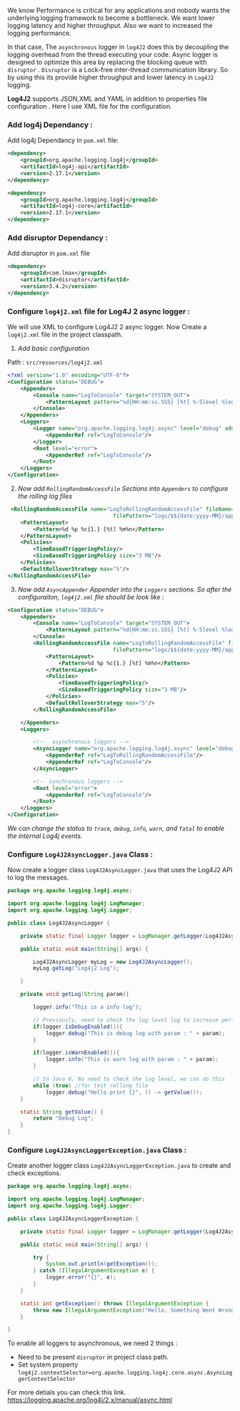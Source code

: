 
We know Performance is critical for any applications and nobody wants the underlying logging framework to become a bottleneck.
We want lower logging latency and higher throughput. Also we want to increased the logging performance.

In that case, The `asynchronous` logger in `log4J2` does this by decoupling the logging overhead from the thread executing your code.
Async logger is designed to optimize this area by replacing the blocking queue with `disruptor` .
`Disruptor` is a Lock-free inter-thread communication library. So by using this its provide higher throughput and lower latency in `Log4J2` logging.

**Log4J2**  supports JSON,XML and YAML in addition to properties file configuration . Here I use XML file for the configuration.

### Add log4j Dependancy :
Add log4j Dependancy in  `pom.xml` file:

```xml
<dependency>
    <groupId>org.apache.logging.log4j</groupId>
    <artifactId>log4j-api</artifactId>
    <version>2.17.1</version>
</dependency>

<dependency>
    <groupId>org.apache.logging.log4j</groupId>
    <artifactId>log4j-core</artifactId>
    <version>2.17.1</version>
</dependency>
```

### Add disruptor Dependancy :

Add disruptor in `pom.xml` file

```xml
<dependency>
    <groupId>com.lmax</groupId>
    <artifactId>disruptor</artifactId>
    <version>3.4.2</version>
</dependency>
```


### Configure `log4j2.xml` file for Log4J 2 async logger :
We will use XML to configure Log4J2 2 async logger.
Now Create a `log4j2.xml` file in the project classpath.

1. *Add basic configuration*

Path : `src/resources/log4j2.xml`

```xml
<?xml version="1.0" encoding="UTF-8"?>
<Configuration status="DEBUG">
    <Appenders>
        <Console name="LogToConsole" target="SYSTEM_OUT">
            <PatternLayout pattern="%d{HH:mm:ss.SSS} [%t] %-5level %logger{36} - %msg%n"/>
        </Console>
    </Appenders>
    <Loggers>
        <Logger name="org.apache.logging.log4j.async" level="debug" additivity="false">
            <AppenderRef ref="LogToConsole"/>
        </Logger>
        <Root level="error">
            <AppenderRef ref="LogToConsole"/>
        </Root>
    </Loggers>
</Configuration>
```
2. *Now add `RollingRandomAccessFile` Sections into `Appenders`  to configure the rolling log files*

```xml
 <RollingRandomAccessFile name="LogToRollingRandomAccessFile" fileName="logs/app.log"
                                 filePattern="logs/$${date:yyyy-MM}/app-%d{MM-dd-yyyy}-%i.log">
    <PatternLayout>
        <Pattern>%d %p %c{1.} [%t] %m%n</Pattern>
    </PatternLayout>
    <Policies>
        <TimeBasedTriggeringPolicy/>
        <SizeBasedTriggeringPolicy size="3 MB"/>
    </Policies>
    <DefaultRolloverStrategy max="5"/>
</RollingRandomAccessFile>


```
3. *Now add `AsyncAppender` Appender into the `Loggers` sections. So after the configuraiton, `log4j2.xml` file should be look like :* 

```xml
<Configuration status="DEBUG">
    <Appenders>
        <Console name="LogToConsole" target="SYSTEM_OUT">
            <PatternLayout pattern="%d{HH:mm:ss.SSS} [%t] %-5level %logger{36} - %msg%n"/>
        </Console>
        <RollingRandomAccessFile name="LogToRollingRandomAccessFile" fileName="logs/app.log"
                                 filePattern="logs/$${date:yyyy-MM}/app-%d{MM-dd-yyyy}-%i.log">
            <PatternLayout>
                <Pattern>%d %p %c{1.} [%t] %m%n</Pattern>
            </PatternLayout>
            <Policies>
                <TimeBasedTriggeringPolicy/>
                <SizeBasedTriggeringPolicy size="3 MB"/>
            </Policies>
            <DefaultRolloverStrategy max="5"/>
        </RollingRandomAccessFile>

    </Appenders>
    <Loggers>

        <!--  asynchronous loggers -->
        <AsyncLogger name="org.apache.logging.log4j.async" level="debug" additivity="false">
            <AppenderRef ref="LogToRollingRandomAccessFile"/>
            <AppenderRef ref="LogToConsole"/>
        </AsyncLogger>

        <!-- synchronous loggers -->
        <Root level="error">
            <AppenderRef ref="LogToConsole"/>
        </Root>
    </Loggers>
</Configuration>
```
*We can change the status to `trace`, `debug`, `info`, `warn`,  and `fatal` to enable the internal Log4j events.*

### Configure `Log4J2AsyncLogger.java` Class :
Now create a logger class `Log4J2AsyncLogger.java` that uses the Log4J2 API to log the messages.

```java
package org.apache.logging.log4j.async;

import org.apache.logging.log4j.LogManager;
import org.apache.logging.log4j.Logger;

public class Log4J2AsyncLogger {

    private static final Logger logger = LogManager.getLogger(Log4J2AsyncLogger.class);

    public static void main(String[] args) {

        Log4J2AsyncLogger myLog = new Log4J2AsyncLogger();
        myLog.getLog("Log4j2 Log");

    }

    private void getLog(String param){

        logger.info("This is a info log");

        // Previously, need to check the log level log to increase performance
        if(logger.isDebugEnabled()){
            logger.debug("This is debug log with param : " + param);
        }

        if(logger.isWarnEnabled()){
            logger.info("This is warn log with param : " + param);
        }

        // In Java 8, No need to check the log level, we can do this
        while (true) //for test rolling file
            logger.debug("Hello print {}", () -> getValue());
    }

    static String getValue() {
        return "Debug Log";
    }
}
```

### Configure `Log4J2AsyncLoggerException.java` Class :
Create another logger class `Log4J2AsyncLoggerException.java` to create and check exceptions.

```java
package org.apache.logging.log4j.async;

import org.apache.logging.log4j.LogManager;
import org.apache.logging.log4j.Logger;

public class Log4J2AsyncLoggerException {

    private static final Logger logger = LogManager.getLogger(Log4J2AsyncLoggerException.class);

    public static void main(String[] args) {

        try {
            System.out.println(getException());
        } catch (IllegalArgumentException e) {
            logger.error("{}", e);
        }
    }

    static int getException() throws IllegalArgumentException {
        throw new IllegalArgumentException("Hello, Something Went Wrong. Exception Occured!!");
    }

}
```

To enable all loggers to asynchronous, we need 2 things :

 - Need to be present `disruptor` in project class path.
 - Set system property `log4j2.contextSelector=org.apache.logging.log4j.core.async.AsyncLoggerContextSelector`
 
For more detials you can check this link.
https://logging.apache.org/log4j/2.x/manual/async.html
